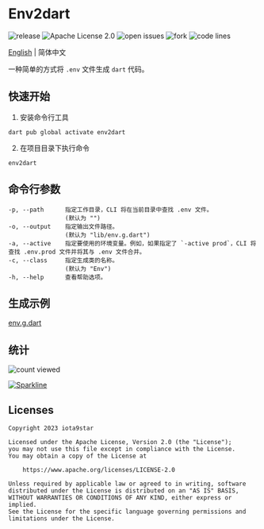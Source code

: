 # Env2dart

![release](https://img.shields.io/github/v/release/fluttercandies/env2dart) ![Apache License 2.0](https://img.shields.io/github/license/fluttercandies/env2dart) ![open issues](https://img.shields.io/github/issues/fluttercandies/env2dart) ![fork](https://img.shields.io/github/forks/fluttercandies/env2dart?style=social) ![code lines](https://img.shields.io/tokei/lines/github/fluttercandies/env2dart)

[English](README.md) | 简体中文

一种简单的方式将 `.env` 文件生成 `dart` 代码。

## 快速开始

1. 安装命令行工具

```shell
dart pub global activate env2dart
```

2. 在项目目录下执行命令

```shell
env2dart
```

## 命令行参数

```text
-p, --path      指定工作目录，CLI 将在当前目录中查找 .env 文件。
                (默认为 "")
-o, --output    指定输出文件路径。
                (默认为 "lib/env.g.dart")
-a, --active    指定要使用的环境变量。例如，如果指定了 `-active prod`，CLI 将查找 .env.prod 文件并将其与 .env 文件合并。
-c, --class     指定生成类的名称。
                (默认为 "Env")
-h, --help      查看帮助选项。
```


## 生成示例

[env.g.dart](example/env.g.dart)

## 统计

![count viewed](https://count.getloli.com/get/@fluttercandies:env2dart?theme=rule34)

[![Sparkline](https://stars.medv.io/fluttercandies/env2dart.svg)](https://stars.medv.io/fluttercandies/env2dart)

## Licenses

``` text
Copyright 2023 iota9star

Licensed under the Apache License, Version 2.0 (the "License");
you may not use this file except in compliance with the License.
You may obtain a copy of the License at

    https://www.apache.org/licenses/LICENSE-2.0

Unless required by applicable law or agreed to in writing, software
distributed under the License is distributed on an "AS IS" BASIS,
WITHOUT WARRANTIES OR CONDITIONS OF ANY KIND, either express or implied.
See the License for the specific language governing permissions and
limitations under the License.
```

